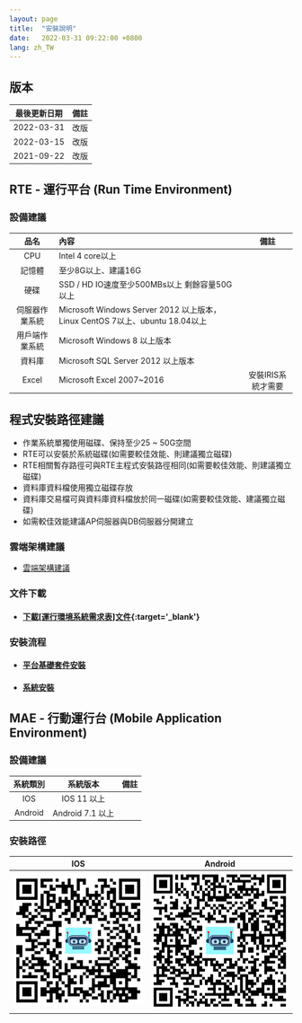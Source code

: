 ```yaml
---
layout: page
title:  "安裝說明"
date:   2022-03-31 09:22:00 +0800
lang: zh_TW
---
```


## 版本

|最後更新日期|備註|
|:--:|:--:|
|2022-03-31|改版|
|2022-03-15|改版|
|2021-09-22|改版|

## RTE - 運行平台 (Run Time Environment)

### 設備建議

|品名|內容|備註|
|:-:|:-|:-:|
|CPU|Intel 4 core以上||
|記憶體|至少8G以上、建議16G||
|硬碟|SSD / HD IO速度至少500MBs以上 剩餘容量50G以上||
|伺服器作業系統|Microsoft Windows Server 2012 以上版本，Linux CentOS 7以上、ubuntu 18.04以上||
|用戶端作業系統|Microsoft Windows 8 以上版本||
|資料庫|Microsoft SQL Server 2012 以上版本||
|Excel|Microsoft Excel 2007~2016|安裝IRIS系統才需要|

## 程式安裝路徑建議

* 作業系統單獨使用磁碟、保持至少25 ~ 50G空間
* RTE可以安裝於系統磁碟(如需要較佳效能、則建議獨立磁碟)
* RTE相關暫存路徑可與RTE主程式安裝路徑相同(如需要較佳效能、則建議獨立磁碟)
* 資料庫資料檔使用獨立磁碟存放
* 資料庫交易檔可與資料庫資料檔放於同一磁碟(如需要較佳效能、建議獨立磁碟)
* 如需較佳效能建議AP伺服器與DB伺服器分開建立

### 雲端架構建議

* [雲端架構建議](CLOUD.html)

### 文件下載
* #### [下載[運行環境系統需求表]文件](運行環境系統需求表V3.02.pdf){:target='_blank'}

### 安裝流程
* #### [平台基礎套件安裝](RTE/PACKAGE/README.html)
* #### [系統安裝](RTE/PROJECT/README.html)

## MAE - 行動運行台 (Mobile Application Environment)

### 設備建議

|系統類別|系統版本|備註|
|:-:|:-:|:-:|
|IOS|IOS 11 以上||
|Android|Android 7.1 以上||

### 安裝路徑

| IOS | Android |
|:-:|:-:|
| [![alt APP Store](img/mae-logo-ios-30.png)](https://apps.apple.com/us/app/id1489699152) | [![alt APP Store](img/mae-logo-android-30.png)](https://play.google.com/store/apps/details?id=com.arcare.ruru.smarr)  |